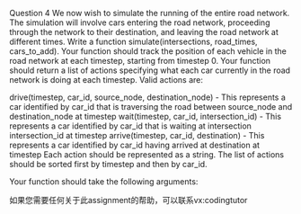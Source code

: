 Question 4
We now wish to simulate the running of the entire road network. The simulation will involve cars entering the road network, proceeding through the network to their destination, and leaving the road network at different times. Write a function simulate(intersections, road_times, cars_to_add). Your function should track the position of each vehicle in the road network at each timestep, starting from timestep 0. Your function should return a list of actions specifying what each car currently in the road network is doing at each timestep. Valid actions are:

drive(timestep, car_id, source_node, destination_node) - This represents a car identified by car_id that is traversing the road between source_node and destination_node at timestep
wait(timestep, car_id, intersection_id) - This represents a car identified by car_id that is waiting at intersection intersection_id at timestep
arrive(timestep, car_id, destination) - This represents a car identified by car_id having arrived at destination at timestep
Each action should be represented as a string. The list of actions should be sorted first by timestep and then by car_id.

Your function should take the following arguments:


如果您需要任何关于此assignment的帮助，可以联系vx:codingtutor
